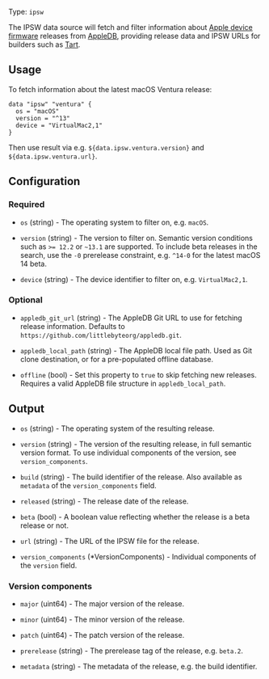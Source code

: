 Type: `ipsw`

The IPSW data source will fetch and filter information about
[Apple device firmware](https://en.wikipedia.org/wiki/IPSW)
releases from [AppleDB](https://appledb.dev/), providing release
data and IPSW URLs for builders such as [Tart](https://github.com/cirruslabs/packer-plugin-tart).

## Usage

To fetch information about the latest macOS Ventura release:

```hcl
data "ipsw" "ventura" {
  os = "macOS"
  version = "^13"
  device = "VirtualMac2,1"
}
```

Then use result via e.g. `${data.ipsw.ventura.version}` and `${data.ipsw.ventura.url}`.

## Configuration

### Required

<!-- Code generated from the comments of the Config struct in datasource/ipsw.go; DO NOT EDIT MANUALLY -->

- `os` (string) - The operating system to filter on, e.g. `macOS`.

- `version` (string) - The version to filter on. Semantic version conditions such
  as `>= 12.2` or `~13.1` are supported. To include beta releases
  in the search, use the `-0` prerelease constraint, e.g.
  `^14-0` for the latest macOS 14 beta.

- `device` (string) - The device identifier to filter on, e.g. `VirtualMac2,1`.

<!-- End of code generated from the comments of the Config struct in datasource/ipsw.go; -->


### Optional

<!-- Code generated from the comments of the Config struct in datasource/ipsw.go; DO NOT EDIT MANUALLY -->

- `appledb_git_url` (string) - The AppleDB Git URL to use for fetching release information.
  Defaults to `https://github.com/littlebyteorg/appledb.git`.

- `appledb_local_path` (string) - The AppleDB local file path. Used as Git clone destination,
  or for a pre-populated offline database.

- `offline` (bool) - Set this property to `true` to skip fetching new
  releases. Requires a valid AppleDB file structure in
  `appledb_local_path`.

<!-- End of code generated from the comments of the Config struct in datasource/ipsw.go; -->


## Output

<!-- Code generated from the comments of the DatasourceOutput struct in datasource/ipsw.go; DO NOT EDIT MANUALLY -->

- `os` (string) - The operating system of the resulting release.

- `version` (string) - The version of the resulting release, in full semantic version format.
  To use individual components of the version, see `version_components`.

- `build` (string) - The build identifier of the release. Also available as `metadata`
  of the `version_components` field.

- `released` (string) - The release date of the release.

- `beta` (bool) - A boolean value reflecting whether the release is a beta release or not.

- `url` (string) - The URL of the IPSW file for the release.

- `version_components` (\*VersionComponents) - Individual components of the `version` field.

<!-- End of code generated from the comments of the DatasourceOutput struct in datasource/ipsw.go; -->


### Version components

<!-- Code generated from the comments of the VersionComponents struct in datasource/ipsw.go; DO NOT EDIT MANUALLY -->

- `major` (uint64) - The major version of the release.

- `minor` (uint64) - The minor version of the release.

- `patch` (uint64) - The patch version of the release.

- `prerelease` (string) - The prerelease tag of the release, e.g. `beta.2`.

- `metadata` (string) - The metadata of the release, e.g. the build identifier.

<!-- End of code generated from the comments of the VersionComponents struct in datasource/ipsw.go; -->
